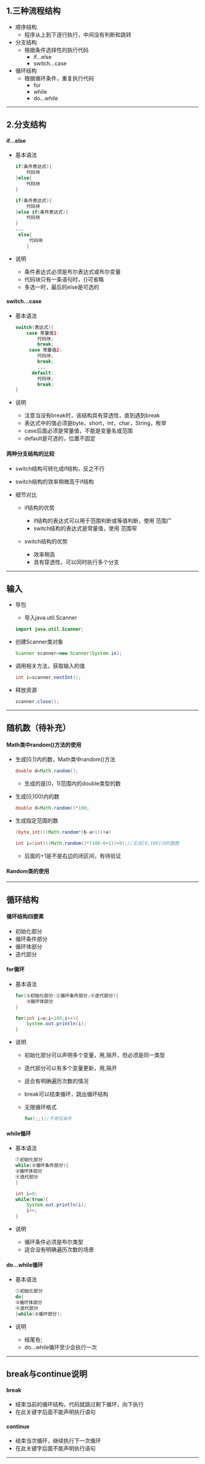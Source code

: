 ## 1.三种流程结构

- 顺序结构
  - 程序从上到下逐行执行，中间没有判断和跳转
- 分支结构
  - 根据条件选择性的执行代码
    - if...else
    - switch...case
- 循环结构
  - 根据循环条件，重复执行代码
    - for
    - while
    - do...while

------

## 2.分支结构

#### if...else

- 基本语法

  ```java
  if(条件表达式){
      代码块
  }else{
      代码块
  }
  ```

  ```java
  if(条件表达式){
      代码块
  }else if(条件表达式){
      代码块
  }
  ...
   else{
       代码块
      }
  ```

- 说明

  - 条件表达式必须是布尔表达式或布尔变量
  - 代码块只有一条语句时，{}可省略
  - 多选一时，最后的else是可选的

#### switch...case

- 基本语法

  ```java
  switch(表达式){
      case 常量值1:
          代码块;
          break;
       case 常量值2:
          代码块;
          break; 
          ...
        default:
          代码块;
          break;
  }
  ```

- 说明

  - 注意当没有break时，该结构具有穿透性，直到遇到break
  - 表达式中的值必须是byte，short，int，char，String，枚举
  - case后面必须是常量值，不能是变量名或范围
  - default是可选的，位置不固定

#### 两种分支结构的比较

- switch结构可转化成if结构，反之不行

- switch结构的效率稍微高于if结构

- 细节对比

  - if结构的优势
    - if结构的表达式可以用于范围判断或等值判断，使用 范围广
    - switch结构的表达式是常量值，使用 范围窄

  - switch结构的优势
    - 效率稍高
    - 具有穿透性，可以同时执行多个分支

------

## 输入

- 导包

  - 导入java.util.Scanner

  ```java
  import java.util.Scanner;
  ```

- 创建Scanner类对象

  ```java
  Scanner scanner=new Scanner(System.in);
  ```

- 调用相关方法，获取输入的值

  ```java
  int i=scanner.nextInt();
  ```

- 释放资源

  ```java
  scanner.close();
  ```

------

## 随机数（待补充）

#### Math类中random()方法的使用

- 生成[0,1)内的数，Math类中random()方法

  ```java
  double d=Math.random();
  ```

  - 生成的是[0，1)范围内的double类型的数

- 生成[0,100)内的数

  ```java
  double d=Math.random()*100;
  ```

- 生成指定范围的数

  ```java
  (byte,int)((Math.random*(b-a+1))+a)
  ```

  ```java
  int i=(int)((Math.random()*(100-0+1))+0);//生成[0,100]内的整数
  ```

  - 后面的+1是不是右边的闭区间，有待验证

#### Random类的使用

------

## 循环结构

#### 循环结构四要素

- 初始化部分
- 循环条件部分
- 循环体部分
- 迭代部分

#### for循环

- 基本语法

  ```java
  for(①初始化部分;②循环条件部分;④迭代部分){
      ③循环体部分
  }
  ```

  ```java
  for(int i=o;i<100;i++){
      System.out.println(i);
  }
  ```

- 说明

  - 初始化部分可以声明多个变量，用,隔开，但必须是同一类型

  - 迭代部分可以有多个变量更新，用,隔开

  - 适合有明确遍历次数的情况

  - break可以结束循环，跳出循环结构

  - 无限循环格式

    ```java
    for(;;)//不用写条件
    ```

#### while循环

- 基本语法

  ```java
  ①初始化部分
  while(②循环条件部分){
  ③循环体部分
  ④迭代部分
  }
  ```

  ```java
  int i=0;
  while(true){
      System.out.println(i);
      i++;
  }
  ```

- 说明

  - 循环条件必须是布尔类型
  - 适合没有明确遍历次数的场景

#### do...while循环

- 基本语法

  ```java
  ①初始化部分
  do{
  ③循环体部分
  ④迭代部分
  }while(②循环部分);
  ```

- 说明

  - 结尾有;
  - do...while循环至少会执行一次

------

## break与continue说明

#### break

- 结束当前的循环结构，代码就跳过剩下循环，向下执行
- 在此关键字后面不能声明执行语句

#### continue

- 结束当次循环，继续执行下一次循环
- 在此关键字后面不能声明执行语句

------

